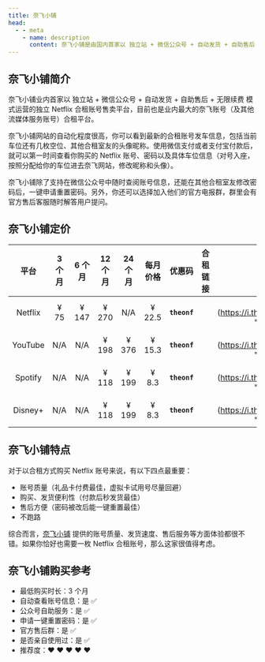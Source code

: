 ```yaml
---
title: 奈飞小铺
head:
  - - meta
    - name: description
      content: 奈飞小铺是由国内首家以 独立站 + 微信公众号 + 自动发货 + 自助售后 + 无限续费 模式运营的独立 Netflix 合租账号售卖平台，目前也是业内最大的奈飞账号（及其他流媒体服务账号）合租平台。
---
```


## 奈飞小铺简介

奈飞小铺业内首家以 独立站 + 微信公众号 + 自动发货 + 自助售后 + 无限续费 模式运营的独立 Netflix 合租账号售卖平台，目前也是业内最大的奈飞账号（及其他流媒体服务账号）合租平台。

奈飞小铺网站的自动化程度很高，你可以看到最新的合租账号发车信息，包括当前车位还有几枚空位、其他合租室友的头像昵称。使用微信支付或者支付宝付款后，就可以第一时间查看你购买的 Netflix 账号、密码以及具体车位信息（对号入座，按照分配给你的车位进去奈飞网站，修改昵称和头像）。

奈飞小铺除了支持在微信公众号中随时查阅账号信息，还能在其他合租室友修改密码后，一键申请重置密码。另外，你还可以选择加入他们的官方电报群，群里会有官方售后客服随时解答用户提问。

## 奈飞小铺定价

|  平台   | 3 个月 | 6 个月 | 12 个月 | 24 个月 | 每月价格 |    优惠码    |                                           合租链接                                           |                         扫码直达                          |
| :-----: | :----: | :----: | :-----: | :-----: | :------: | :----------: | :------------------------------------------------------------------------------------------: | :-------------------------------------------------------: |
| Netflix |  ¥ 75  | ¥ 147  |  ¥ 270  |   N/A   |  ¥ 22.5  | **`theonf`** | <a href="https://ihezu.love/UKTer6" target="_blank"><Badge type="tip" text="立即购买" /></a> | ![ihezu](https://i.theojs.cn/logo/ihezu.png "ihezu" =50x) |
| YouTube |  N/A   |  N/A   |  ¥ 198  |  ¥ 376  |  ¥ 15.3  | **`theonf`** | <a href="https://ihezu.love/UKTer6" target="_blank"><Badge type="tip" text="立即购买" /></a> | ![ihezu](https://i.theojs.cn/logo/ihezu.png "ihezu" =50x) |
| Spotify |  N/A   |  N/A   |  ¥ 118  |  ¥ 199  |  ¥ 8.3   | **`theonf`** | <a href="https://ihezu.love/UKTer6" target="_blank"><Badge type="tip" text="立即购买" /></a> | ![ihezu](https://i.theojs.cn/logo/ihezu.png "ihezu" =50x) |
| Disney+ |  N/A   |  N/A   |  ¥ 118  |  ¥ 199  |  ¥ 8.3   | **`theonf`** | <a href="https://ihezu.love/UKTer6" target="_blank"><Badge type="tip" text="立即购买" /></a> | ![ihezu](https://i.theojs.cn/logo/ihezu.png "ihezu" =50x) |

## 奈飞小铺特点

对于以合租方式购买 Netflix 账号来说，有以下四点最重要：

- 账号质量（礼品卡付费最佳，虚拟卡试用号尽量回避）
- 购买、发货便利性（付款后秒发货最佳）
- 售后方便（密码被改后能一键重置最佳）
- 不跑路

综合而言，[奈飞小铺](https://ihezu.love/UKTer6) 提供的账号质量、发货速度、售后服务等方面体验都很不错。如果你恰好也需要一枚 Netflix 合租账号，那么这家很值得考虑。

## 奈飞小铺购买参考

- 最低购买时长：3 个月
- 自动查看账号信息：是 ✅
- 公众号自助服务：是 ✅
- 申请一键重置密码：是 ✅
- 官方售后群：是 ✅
- 是否亲自使用过：是 ✅
- 推荐度：❤ ❤ ❤ ❤ ❤
